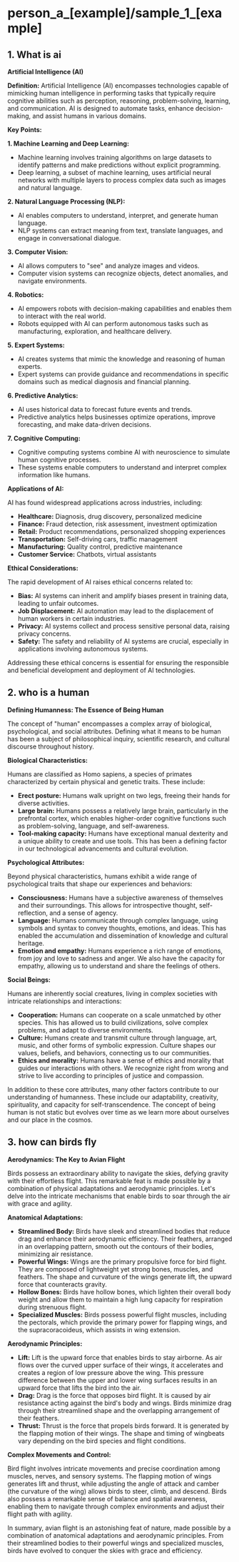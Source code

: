 # person_a_[example]/sample_1_[example]

## 1. What is ai

**Artificial Intelligence (AI)**

**Definition:**
Artificial Intelligence (AI) encompasses technologies capable of mimicking human intelligence in performing tasks that typically require cognitive abilities such as perception, reasoning, problem-solving, learning, and communication. AI is designed to automate tasks, enhance decision-making, and assist humans in various domains.

**Key Points:**

**1. Machine Learning and Deep Learning:**
* Machine learning involves training algorithms on large datasets to identify patterns and make predictions without explicit programming.
* Deep learning, a subset of machine learning, uses artificial neural networks with multiple layers to process complex data such as images and natural language.

**2. Natural Language Processing (NLP):**
* AI enables computers to understand, interpret, and generate human language.
* NLP systems can extract meaning from text, translate languages, and engage in conversational dialogue.

**3. Computer Vision:**
* AI allows computers to "see" and analyze images and videos.
* Computer vision systems can recognize objects, detect anomalies, and navigate environments.

**4. Robotics:**
* AI empowers robots with decision-making capabilities and enables them to interact with the real world.
* Robots equipped with AI can perform autonomous tasks such as manufacturing, exploration, and healthcare delivery.

**5. Expert Systems:**
* AI creates systems that mimic the knowledge and reasoning of human experts.
* Expert systems can provide guidance and recommendations in specific domains such as medical diagnosis and financial planning.

**6. Predictive Analytics:**
* AI uses historical data to forecast future events and trends.
* Predictive analytics helps businesses optimize operations, improve forecasting, and make data-driven decisions.

**7. Cognitive Computing:**
* Cognitive computing systems combine AI with neuroscience to simulate human cognitive processes.
* These systems enable computers to understand and interpret complex information like humans.

**Applications of AI:**

AI has found widespread applications across industries, including:

* **Healthcare:** Diagnosis, drug discovery, personalized medicine
* **Finance:** Fraud detection, risk assessment, investment optimization
* **Retail:** Product recommendations, personalized shopping experiences
* **Transportation:** Self-driving cars, traffic management
* **Manufacturing:** Quality control, predictive maintenance
* **Customer Service:** Chatbots, virtual assistants

**Ethical Considerations:**

The rapid development of AI raises ethical concerns related to:

* **Bias:** AI systems can inherit and amplify biases present in training data, leading to unfair outcomes.
* **Job Displacement:** AI automation may lead to the displacement of human workers in certain industries.
* **Privacy:** AI systems collect and process sensitive personal data, raising privacy concerns.
* **Safety:** The safety and reliability of AI systems are crucial, especially in applications involving autonomous systems.

Addressing these ethical concerns is essential for ensuring the responsible and beneficial development and deployment of AI technologies.

## 2. who is a human

**Defining Humanness: The Essence of Being Human**

The concept of "human" encompasses a complex array of biological, psychological, and social attributes. Defining what it means to be human has been a subject of philosophical inquiry, scientific research, and cultural discourse throughout history.

**Biological Characteristics:**

Humans are classified as Homo sapiens, a species of primates characterized by certain physical and genetic traits. These include:

* **Erect posture:** Humans walk upright on two legs, freeing their hands for diverse activities.
* **Large brain:** Humans possess a relatively large brain, particularly in the prefrontal cortex, which enables higher-order cognitive functions such as problem-solving, language, and self-awareness.
* **Tool-making capacity:** Humans have exceptional manual dexterity and a unique ability to create and use tools. This has been a defining factor in our technological advancements and cultural evolution.

**Psychological Attributes:**

Beyond physical characteristics, humans exhibit a wide range of psychological traits that shape our experiences and behaviors:

* **Consciousness:** Humans have a subjective awareness of themselves and their surroundings. This allows for introspective thought, self-reflection, and a sense of agency.
* **Language:** Humans communicate through complex language, using symbols and syntax to convey thoughts, emotions, and ideas. This has enabled the accumulation and dissemination of knowledge and cultural heritage.
* **Emotion and empathy:** Humans experience a rich range of emotions, from joy and love to sadness and anger. We also have the capacity for empathy, allowing us to understand and share the feelings of others.

**Social Beings:**

Humans are inherently social creatures, living in complex societies with intricate relationships and interactions:

* **Cooperation:** Humans can cooperate on a scale unmatched by other species. This has allowed us to build civilizations, solve complex problems, and adapt to diverse environments.
* **Culture:** Humans create and transmit culture through language, art, music, and other forms of symbolic expression. Culture shapes our values, beliefs, and behaviors, connecting us to our communities.
* **Ethics and morality:** Humans have a sense of ethics and morality that guides our interactions with others. We recognize right from wrong and strive to live according to principles of justice and compassion.

In addition to these core attributes, many other factors contribute to our understanding of humanness. These include our adaptability, creativity, spirituality, and capacity for self-transcendence. The concept of being human is not static but evolves over time as we learn more about ourselves and our place in the cosmos.

## 3. how can birds fly

**Aerodynamics: The Key to Avian Flight**

Birds possess an extraordinary ability to navigate the skies, defying gravity with their effortless flight. This remarkable feat is made possible by a combination of physical adaptations and aerodynamic principles. Let's delve into the intricate mechanisms that enable birds to soar through the air with grace and agility.

**Anatomical Adaptations:**

* **Streamlined Body:** Birds have sleek and streamlined bodies that reduce drag and enhance their aerodynamic efficiency. Their feathers, arranged in an overlapping pattern, smooth out the contours of their bodies, minimizing air resistance.
* **Powerful Wings:** Wings are the primary propulsive force for bird flight. They are composed of lightweight yet strong bones, muscles, and feathers. The shape and curvature of the wings generate lift, the upward force that counteracts gravity.
* **Hollow Bones:** Birds have hollow bones, which lighten their overall body weight and allow them to maintain a high lung capacity for respiration during strenuous flight.
* **Specialized Muscles:** Birds possess powerful flight muscles, including the pectorals, which provide the primary power for flapping wings, and the supracoracoideus, which assists in wing extension.

**Aerodynamic Principles:**

* **Lift:** Lift is the upward force that enables birds to stay airborne. As air flows over the curved upper surface of their wings, it accelerates and creates a region of low pressure above the wing. This pressure difference between the upper and lower wing surfaces results in an upward force that lifts the bird into the air.
* **Drag:** Drag is the force that opposes bird flight. It is caused by air resistance acting against the bird's body and wings. Birds minimize drag through their streamlined shape and the overlapping arrangement of their feathers.
* **Thrust:** Thrust is the force that propels birds forward. It is generated by the flapping motion of their wings. The shape and timing of wingbeats vary depending on the bird species and flight conditions.

**Complex Movements and Control:**

Bird flight involves intricate movements and precise coordination among muscles, nerves, and sensory systems. The flapping motion of wings generates lift and thrust, while adjusting the angle of attack and camber (the curvature of the wing) allows birds to steer, climb, and descend. Birds also possess a remarkable sense of balance and spatial awareness, enabling them to navigate through complex environments and adjust their flight path with agility.

In summary, avian flight is an astonishing feat of nature, made possible by a combination of anatomical adaptations and aerodynamic principles. From their streamlined bodies to their powerful wings and specialized muscles, birds have evolved to conquer the skies with grace and efficiency.

